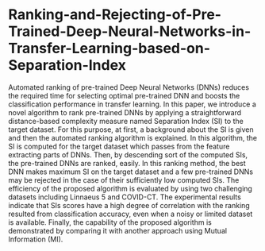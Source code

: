 # Ranking-and-Rejecting-of-Pre-Trained-Deep-Neural-Networks-in-Transfer-Learning-based-on-Separation-Index
Automated ranking of pre-trained Deep Neural Networks (DNNs) reduces the required time for selecting optimal pre-trained DNN and boosts the classification performance in transfer learning. In this paper, we introduce a novel algorithm to rank pre-trained DNNs by applying a straightforward distance-based complexity measure named Separation Index (SI) to the target dataset. For this purpose, at first, a background about the SI is given and then the automated ranking algorithm is explained. In this algorithm, the SI is computed for the target dataset which passes from the feature extracting parts of DNNs. Then, by descending sort of the computed SIs, the pre-trained DNNs are ranked, easily. In this ranking method, the best DNN makes maximum SI on the target dataset and a few pre-trained DNNs may be rejected in the case of their sufficiently low computed SIs. The efficiency of the proposed algorithm is evaluated by using two challenging datasets including Linnaeus 5 and COVID-CT. The experimental results indicate that SIs scores have a high degree of correlation with the ranking resulted from classification accuracy, even when a noisy or limited dataset is available.  Finally, the capability of the proposed algorithm is demonstrated by comparing it with another approach using Mutual Information (MI). 
